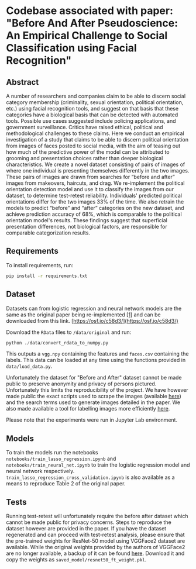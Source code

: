 # Codebase associated with paper: "Before And After Pseudoscience: An Empirical Challenge to Social Classification using Facial Recognition"

## Abstract

A number of researchers and companies claim to be able to discern social category membership (criminality, sexual orientation, political orientation, etc.) using facial recognition tools, and suggest on that basis that these categories have a biological basis that can be detected with automated tools. Possible use cases suggested include policing applications, and government surveillance. Critics have raised ethical, political and methodological challenges to these claims. Here we conduct an empirical investigation of a study that claims to be able to discern political orientation from images of faces posted to social media, with the aim of teasing out how much of the predictive power of the model can be attributed to grooming and presentation choices rather than deeper biological characteristics. We create a novel dataset consisting of pairs of images of where one individual is presenting themselves differently in the two images. These pairs of images are drawn from searches for “before and after” images from makeovers, haircuts, and drag. We re-implement the political orientation detection model and use it to classify the images from our dataset, to determine test-retest reliability. Individuals' predicted political orientations differ for the two images 33% of the time. We also retrain the models to predict “before” and “after” categories on the new dataset, and achieve prediction accuracy of 68%, which is comparable to the political orientation model's results. These findings suggest that superficial presentation differences, not biological factors, are responsible for comparable categorization results.

## Requirements

To install requirements, run:

```bash
pip install -r requirements.txt
```

## Dataset

Datasets can from logistic regression and neural network models are the same as the original paper being re-implemented [\[1\]](#ref) and can be downloaded from this link. [https://osf.io/c58d3/](https://osf.io/c58d3/)

Download the `RData` files to `/data/original` and run:

```python
python ./data/convert_rdata_to_numpy.py
```
This outputs a `vgg.npy` containing the features and `faces.csv` containing the labels. This data can be loaded at any time using the functions provided in `data/load_data.py`.

Unfortunately the dataset for "Before and After" dataset cannot be made public to preserve anonymity and privacy of persons pictured. Unfortunately this limits the reproducibility of the project. We have however made public the exact scripts used to scrape the images (available [here](https://anonymous.4open.science/r/bing-search-image-scraping-EFB1)) and the search terms used to generate images detailed in the paper. We also made available a tool for labelling images more efficiently [here](https://anonymous.4open.science/r/tkinter-image-labeller-gui-01F3/).

Please note that the experiments were run in Jupyter Lab environment.

## Models

To train the models run the notebooks `notebooks/train_lasso_regression.ipynb` and `notebooks/train_neural_net.ipynb` to train the logistic regression model and neural network respectively. `train_lasso_regression_cross_validation.ipynb` is also available as a means to reproduce Table 2 of the original paper.

## Tests

Running test-retest will unfortunately require the before after dataset which cannot be made public for privacy concerns. Steps to reproduce the dataset however are provided in the paper. If you have the dataset regenerated and can proceed with test-retest analysis, please ensure that the pre-trained weights for ResNet-50 model using VGGFace2 dataset are available. While the original weights provided by the authors of VGGFace2 are no longer available, a backup of it can be found [here](https://queensuca-my.sharepoint.com/:u:/g/personal/21rfk_queensu_ca/EQ7o1aRxfIFNprDBi0H01sQBp7rmAKfyu-Jwjk3K3AHJWA?e=gAPoQs). Download it and copy the weights as `saved_model/resnet50_ft_weight.pkl`.




